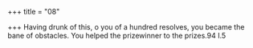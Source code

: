 +++
title = "08"

+++
Having drunk of this, o you of a hundred resolves, you became the bane  of obstacles.
You helped the prizewinner to the prizes.94 I.5